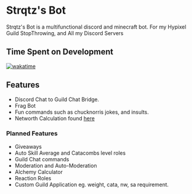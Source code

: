 # Strqtz's Bot
Strqtz's Bot is a multifunctional discord and minecraft bot.
For my Hypixel Guild StopThrowing, and All my Discord Servers

## Time Spent on Development

[![wakatime](https://wakatime.com/badge/user/1edfec6f-eaff-418e-acf9-3ee083cc2baf/project/84ab4220-52f1-47ac-9b43-9c00d7da35bf.svg?style=for-the-badge)](https://wakatime.com/badge/user/1edfec6f-eaff-418e-acf9-3ee083cc2baf/project/84ab4220-52f1-47ac-9b43-9c00d7da35bf)

## Features
* Discord Chat to Guild Chat Bridge.
* Frag Bot
* Fun commands such as chucknorris jokes, and insults.
* Networth Calculation found [here](https://github.com/Strqtz/SB-API)

### Planned Features
* Giveaways
* Auto Skill Average and Catacombs level roles
* Guild Chat commands
* Moderation and Auto-Moderation
* Alchemy Calculator
* Reaction Roles
* Custom Guild Application eg. weight, cata, nw, sa requirement.

